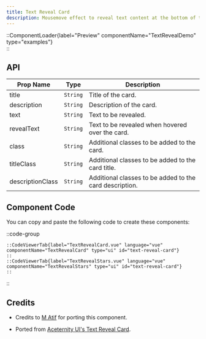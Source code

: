 ```yaml
---
title: Text Reveal Card
description: Mousemove effect to reveal text content at the bottom of the card.
---
```


::ComponentLoader{label="Preview" componentName="TextRevealDemo" type="examples"}  
::

## API

| Prop Name        | Type     | Description                                             |
| ---------------- | -------- | ------------------------------------------------------- |
| title            | `String` | Title of the card.                                      |
| description      | `String` | Description of the card.                                |
| text             | `String` | Text to be revealed.                                    |
| revealText       | `String` | Text to be revealed when hovered over the card.         |
| class            | `String` | Additional classes to be added to the card.             |
| titleClass       | `String` | Additional classes to be added to the card title.       |
| descriptionClass | `String` | Additional classes to be added to the card description. |

## Component Code

You can copy and paste the following code to create these components:

::code-group

    ::CodeViewerTab{label="TextRevealCard.vue" language="vue" componentName="TextRevealCard" type="ui" id="text-reveal-card"}
    ::
    ::CodeViewerTab{label="TextRevealStars.vue" language="vue" componentName="TextRevealStars" type="ui" id="text-reveal-card"}
    ::

::

## Credits

- Credits to [M Atif](https://github.com/atif0075) for porting this component.

- Ported from [Aceternity UI's Text Reveal Card](https://ui.aceternity.com/components/text-reveal-card).
